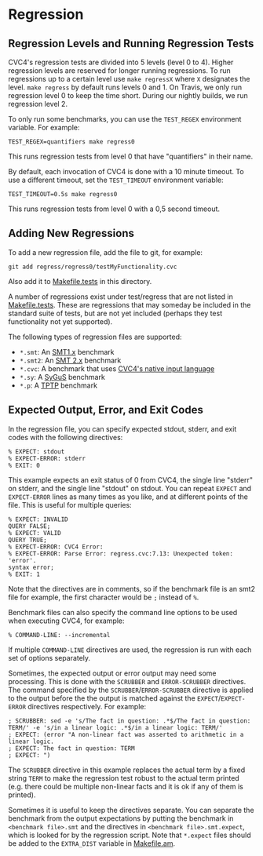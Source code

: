 # Regression

## Regression Levels and Running Regression Tests

CVC4's regression tests are divided into 5 levels (level 0 to 4). Higher
regression levels are reserved for longer running regressions. To run
regressions up to a certain level use `make regressX` where `X` designates the
level. `make regress` by default runs levels 0 and 1. On Travis, we only run
regression level 0 to keep the time short. During our nightly builds, we run
regression level 2.

To only run some benchmarks, you can use the `TEST_REGEX` environment variable.
For example:

```
TEST_REGEX=quantifiers make regress0
```

This runs regression tests from level 0 that have "quantifiers" in their name.

By default, each invocation of CVC4 is done with a 10 minute timeout. To use a
different timeout, set the `TEST_TIMEOUT` environment variable:

```
TEST_TIMEOUT=0.5s make regress0
```

This runs regression tests from level 0 with a 0,5 second timeout.

## Adding New Regressions

To add a new regression file, add the file to git, for example:

```
git add regress/regress0/testMyFunctionality.cvc
```

Also add it to [Makefile.tests](Makefile.tests) in this directory.

A number of regressions exist under test/regress that are not listed in
[Makefile.tests](Makefile.tests). These are regressions that may someday be
included in the standard suite of tests, but are not yet included (perhaps they
test functionality not yet supported).

The following types of regression files are supported:

- `*.smt`: An [SMT1.x](http://smtlib.cs.uiowa.edu/papers/format-v1.2-r06.08.30.pdf) benchmark
- `*.smt2`: An [SMT 2.x](http://smtlib.cs.uiowa.edu/papers/smt-lib-reference-v2.6-r2017-07-18.pdf) benchmark
- `*.cvc`: A benchmark that uses [CVC4's native input language](https://github.com/CVC4/CVC4/wiki/CVC4-Native-Input-Language)
- `*.sy`: A [SyGuS](http://sygus.seas.upenn.edu/files/SyGuS-IF.pdf) benchmark
- `*.p`: A [TPTP](http://www.cs.miami.edu/~tptp/TPTP/SyntaxBNF.html) benchmark

## Expected Output, Error, and Exit Codes

In the regression file, you can specify expected stdout, stderr, and exit codes
with the following directives:

```
% EXPECT: stdout
% EXPECT-ERROR: stderr
% EXIT: 0
```

This example expects an exit status of 0 from CVC4, the single line "stderr" on
stderr, and the single line "stdout" on stdout. You can repeat `EXPECT` and
`EXPECT-ERROR` lines as many times as you like, and at different points of the
file.  This is useful for multiple queries:

```
% EXPECT: INVALID
QUERY FALSE;
% EXPECT: VALID
QUERY TRUE;
% EXPECT-ERROR: CVC4 Error:
% EXPECT-ERROR: Parse Error: regress.cvc:7.13: Unexpected token: 'error'.
syntax error;
% EXIT: 1
```

Note that the directives are in comments, so if the benchmark file is an smt2
file for example, the first character would be `;` instead of `%`.

Benchmark files can also specify the command line options to be used when
executing CVC4, for example:

```
% COMMAND-LINE: --incremental
```

If multiple `COMMAND-LINE` directives are used, the regression is run with each
set of options separately.

Sometimes, the expected output or error output may need some processing. This
is done with the `SCRUBBER` and `ERROR-SCRUBBER` directives. The command
specified by the `SCRUBBER`/`ERROR-SCRUBBER` directive is applied to the output
before the the output is matched against the `EXPECT`/`EXPECT-ERROR` directives
respectively. For example:

```
; SCRUBBER: sed -e 's/The fact in question: .*$/The fact in question: TERM/' -e 's/in a linear logic: .*$/in a linear logic: TERM/'
; EXPECT: (error "A non-linear fact was asserted to arithmetic in a linear logic.
; EXPECT: The fact in question: TERM
; EXPECT: ")
```

The `SCRUBBER` directive in this example replaces the actual term by a fixed
string `TERM` to make the regression test robust to the actual term printed
(e.g. there could be multiple non-linear facts and it is ok if any of them is
printed).

Sometimes it is useful to keep the directives separate. You can separate the
benchmark from the output expectations by putting the benchmark in `<benchmark
file>.smt` and the directives in `<benchmark file>.smt.expect`, which is looked
for by the regression script. Note that `*.expect` files should be added to the
`EXTRA_DIST` variable in [Makefile.am](Makefile.am).
